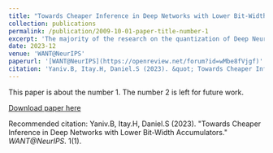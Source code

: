 ```yaml
---
title: "Towards Cheaper Inference in Deep Networks with Lower Bit-Width Accumulators"
collection: publications
permalink: /publication/2009-10-01-paper-title-number-1
excerpt: 'The majority of the research on the quantization of Deep Neural Networks (DNNs) is focused on reducing the precision of tensors visible by high-level frameworks (e.g., weights, activations, and gradients). However, current hardware still relies on high-accuracy core operations. Most significant is the operation of accumulating products. This high-precision accumulation operation is gradually becoming the main computational bottleneck. This is because, so far, the usage of low-precision accumulators led to a significant degradation in performance. In this work, we present a simple method to train and fine-tune high-end DNNs, to allow, for the first time, utilization of cheaper, -bits accumulators, with no significant degradation in accuracy. Lastly, we show that as we decrease the accumulation precision further, using fine-grained gradient approximations can improve the DNN accuracy.'
date: 2023-12
venue: 'WANT@NeurIPS'
paperurl: '[WANT@NeurIPS](https://openreview.net/forum?id=wMbe8fVjgf)'
citation: 'Yaniv.B, Itay.H, Daniel.S (2023). &quot; Towards Cheaper Inference in Deep Networks with Lower Bit-Width Accumulators.&quot; <i>Journal 1</i>. 1(1).'
---
```

This paper is about the number 1. The number 2 is left for future work.

[Download paper here](https://openreview.net/pdf?id=wMbe8fVjgf)

Recommended citation: Yaniv.B, Itay.H, Daniel.S (2023). "Towards Cheaper Inference in Deep Networks with Lower Bit-Width Accumulators." <i>WANT@NeurIPS</i>. 1(1).
